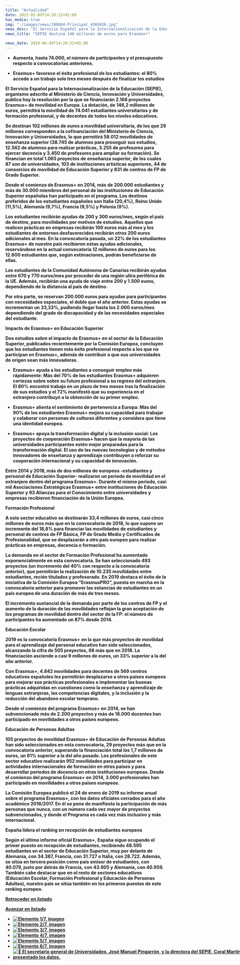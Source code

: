 ```yaml
---
title: "Actualidad"
date: 2022-02-09T14:20:22+01:00
has_media: true
img: "./images/news/190604-Principal_436X436.jpg"
news_desc: 'El Servicio Español para la Internacionalización de la Educación (SEPIE), organismo adscrito al Ministerio de Ciencia, Innovación y Universidades, publica hoy la resolución por la que se financiarán 2.168 proyectos Erasmus+ de movilidad en Europa. La dotación, de 146,2 millones de euros, permitirá la movilidad de 74.041 estudiantes universitarios y de formación profesional, y de docentes de todos los niveles educativos.<b>Este contenido incluye:</b> <i class="fa-solid fa-image"></i></i>'
news_title: "SEPIE destina 146 millones de euros para Erasmus+"

news_date: 2019-06-04T14:20:22+01:00
---
```

<ul>
<li><b>Aumenta, hasta 74.000, el n&uacute;mero de participantes y el presupuesto respecto a convocatorias anteriores.</b></li>
</ul>
<ul>
<li><b>Erasmus+ favorece el &eacute;xito profesional de los estudiantes: el 80% accede a un trabajo solo tres meses despu&eacute;s de finalizar los estudios</li>
</ul>
<p>El Servicio Espa&ntilde;ol para la Internacionalizaci&oacute;n de la Educaci&oacute;n (SEPIE), organismo adscrito al Ministerio de Ciencia, Innovaci&oacute;n y Universidades, publica hoy la resoluci&oacute;n por la que se financiar&aacute;n 2.168 proyectos Erasmus+ de movilidad en Europa. La dotaci&oacute;n, de 146,2 millones de euros, permitir&aacute; la movilidad de 74.041 estudiantes universitarios y de formaci&oacute;n profesional, y de docentes de todos los niveles educativos.</p>
<p>Se destinan 102 millones de euros a movilidad universitaria, de los que 29 millones corresponden a la cofinanciaci&oacute;n del Ministerio de Ciencia, Innovaci&oacute;n y Universidades, lo que permitir&aacute; 58.012 movilidades de ense&ntilde;anza superior (38.745 de alumnos para proseguir sus estudios, 12.562 de alumnos para realizar pr&aacute;cticas, 3.255 de profesores para ejercer docencia y 3.450 de profesores para ampliar su formaci&oacute;n). Se financian en total 1.065 proyectos de ense&ntilde;anza superior, de los cuales 87 son de universidades, 103 de instituciones art&iacute;sticas superiores, 44 de consorcios de movilidad de Educaci&oacute;n Superior y 831 de centros de FP de Grado Superior.</p>
<p>Desde el comienzo de Erasmus+ en 2014, m&aacute;s de 200.000 estudiantes y m&aacute;s de 30.000 miembros del personal de las instituciones de Educaci&oacute;n Superior espa&ntilde;olas han participado en el programa. Los destinos preferidos de los estudiantes espa&ntilde;oles son Italia (20,4%), Reino Unido (11,5%), Alemania (9,7%), Francia (9,5%) y Polonia (9%).</p>
<p>Los estudiantes recibir&aacute;n ayudas de 200 y 300 euros/mes, seg&uacute;n el pa&iacute;s de destino, para movilidades por motivos de estudios. Aquellos que realicen pr&aacute;cticas en empresas recibir&aacute;n 100 euros m&aacute;s al mes y los estudiantes de entornos desfavorecidos recibir&aacute;n otros 200 euros adicionales al mes. En la convocatoria pasada, un 22% de los estudiantes Erasmus+ de nuestro pa&iacute;s recibieron estas ayudas adicionales, reserv&aacute;ndose en la actual convocatoria 12 millones de euros para los 12.600 estudiantes que, seg&uacute;n estimaciones, podr&aacute;n beneficiarse de ellas.</p>
<p>Los estudiantes de la Comunidad Aut&oacute;noma de Canarias recibir&aacute;n ayudas entre 670 y 770 euros/mes por proceder de una regi&oacute;n ultra perif&eacute;rica de la UE. Adem&aacute;s, recibir&aacute;n una ayuda de viaje entre 200 y 1.500 euros, dependiendo de la distancia al pa&iacute;s de destino.</p>
<p>Por otra parte, se reservan 200.000 euros para ayudas para participantes con necesidades especiales, el doble que el a&ntilde;o anterior. Estas ayudas se incrementan un 33,33%, pudiendo llegar hasta los 2.000 euros/mes dependiendo del grado de discapacidad y de las necesidades especiales del estudiante.</p>
<p>I<b>mpacto de Erasmus+ en Educaci&oacute;n Superior</b></p>
<p>Dos estudios sobre el impacto de Erasmus+ en el sector de la Educaci&oacute;n Superior, publicados recientemente por la Comisi&oacute;n Europea, concluyen que los estudiantes tienen m&aacute;s &eacute;xito profesional respecto a los que no participan en Erasmus+, adem&aacute;s de contribuir a que sus universidades de origen sean m&aacute;s innovadoras.</p>
<ul>
<li><b>Erasmus+ ayuda a los estudiantes a conseguir empleo m&aacute;s r&aacute;pidamente: M&aacute;s del 70% de los estudiantes Erasmus+ adquieren certezas sobre sobre su futuro profesional a su regreso del extranjero. El 80% encontr&oacute; trabajo en un plazo de tres meses tras la finalizaci&oacute;n de sus estudios y el 72% manifest&oacute; que su experiencia en el extranjero contribuy&oacute; a la obtenci&oacute;n de su primer empleo.</b></li>
</ul>
<ul>
<li><b>Erasmus+ alienta el sentimiento de pertenencia a Europa: M&aacute;s del 90% de los estudiantes Erasmus+ mejora su capacidad para trabajar y colaborar con personas de culturas diferentes y considera que tiene una identidad europea.</b></li>
</ul>
<ul>
<li><b>Erasmus+ apoya la transformaci&oacute;n digital y la inclusi&oacute;n social: Los proyectos de cooperaci&oacute;n Erasmus+ hacen que la mayor&iacute;a de las universidades participantes est&eacute;n mejor preparadas para la transformaci&oacute;n digital. El uso de las nuevas tecnolog&iacute;as y de m&eacute;todos innovadores de ense&ntilde;anza y aprendizaje contribuyen a reforzar su cooperaci&oacute;n internacional y su capacidad de innovaci&oacute;n.</b></li>
</ul>
<p>Entre 2014 y 2018, m&aacute;s de dos millones de europeos -estudiantes y personal de Educaci&oacute;n Superior- realizaron un periodo de movilidad en el extranjero dentro del programa Erasmus+. Durante el mismo periodo, casi mil Asociaciones Estrat&eacute;gicas Erasmus+ entre instituciones de Educaci&oacute;n Superior y 93 Alianzas para el Conocimiento entre universidades y empresas recibieron financiaci&oacute;n de la Uni&oacute;n Europea.</p>
<p><b>Formaci&oacute;n Profesional</b></p>
<p>A este sector educativo se destinar&aacute;n 33,4 millones de euros, casi cinco millones de euros m&aacute;s que en la convocatoria de 2018, lo que supone un incremento del 18,8% para financiar las movilidades de estudiantes y personal de centros de FP B&aacute;sica, FP de Grado Medio y Certificados de Profesionalidad, que se desplazar&aacute;n a otro pa&iacute;s europeo para realizar pr&aacute;cticas en empresas, docencia o formaci&oacute;n.</p>
<p>La demanda en el sector de Formaci&oacute;n Profesional ha aumentado exponencialmente en esta convocatoria. Se han seleccionado 493 proyectos (un incremento del 40% con respecto a la convocatoria anterior), que permitir&aacute;n la realizaci&oacute;n de 10.235 movilidades entre estudiantes, reci&eacute;n titulados y profesorado. En 2019 destaca el &eacute;xito de la iniciativa de la Comisi&oacute;n Europea &ldquo;ErasmusPRO&rdquo;, puesta en marcha en la convocatoria anterior para promover las estancias de estudiantes en un pa&iacute;s europeo de una duraci&oacute;n de m&aacute;s de tres meses.</p>
<p>El incremento sustancial de la demanda por parte de los centros de FP y el aumento de la duraci&oacute;n de las movilidades reflejan la gran aceptaci&oacute;n de los programas de movilidad dentro del sector de la FP: el n&uacute;mero de participantes ha aumentado un 87% desde 2014.</p>
<p><b>Educaci&oacute;n Escolar</b></p>
<p>2019 es la convocatoria Erasmus+ en la que m&aacute;s proyectos de movilidad para el aprendizaje del personal educativo han sido seleccionados, alcanzando la cifra de 505 proyectos, 68 m&aacute;s que en 2018. La financiaci&oacute;n asciende a casi 9 millones de euros, un 33% superior a la del a&ntilde;o anterior.</p>
<p>Con Erasmus+, 4.842 movilidades para docentes de 569 centros educativos espa&ntilde;oles les permitir&aacute;n desplazarse a otros pa&iacute;ses europeos para mejorar sus pr&aacute;cticas profesionales e implementar las buenas pr&aacute;cticas adquiridas en cuestiones como la ense&ntilde;anza y aprendizaje de lenguas extranjeras, las competencias digitales, y la inclusi&oacute;n y la reducci&oacute;n del abandono escolar temprano.</p>
<p>Desde el comienzo del programa Erasmus+ en 2014, se han subvencionado m&aacute;s de 2.200 proyectos y m&aacute;s de 18.000 docentes han participado en movilidades a otros pa&iacute;ses europeos.</p>
<p><b>Educaci&oacute;n de Personas Adultas</b></p>
<p>105 proyectos de movilidad Erasmus+ de Educaci&oacute;n de Personas Adultas han sido seleccionados en esta convocatoria, 29 proyectos m&aacute;s que en la convocatoria anterior, superando la financiaci&oacute;n total los 1,7 millones de euros, un 61% superior a la del a&ntilde;o pasado. Los profesionales de este sector educativo realizar&aacute;n 952 movilidades para participar en actividades internacionales de formaci&oacute;n en otros pa&iacute;ses y para desarrollar periodos de docencia en otras instituciones europeas. Desde el comienzo del programa Erasmus+ en 2014, 3.000 profesionales han participado en movilidades a otros pa&iacute;ses europeos.</p>
<p>La Comisi&oacute;n Europea public&oacute; el 24 de enero de 2019 su informe anual sobre el programa Erasmus+, con los datos oficiales cerrados para el a&ntilde;o acad&eacute;mico 2016/2017. En &eacute;l se pone de manifiesto la participaci&oacute;n de m&aacute;s personas que nunca, con un n&uacute;mero cada vez mayor de proyectos subvencionados, y donde el Programa es cada vez m&aacute;s inclusivo y m&aacute;s internacional.</p>
<p><b>Espa&ntilde;a lidera el ranking en recepci&oacute;n de estudiantes europeos</b></p>
<p>Seg&uacute;n el &uacute;ltimo informe oficial Erasmus+, Espa&ntilde;a sigue ocupando el primer puesto en recepci&oacute;n de estudiantes, recibiendo 48.595 estudiantes en el sector de Educaci&oacute;n Superior, muy por delante de Alemania, con 34.387, Francia, con 31.727 o Italia, con 28.722. Adem&aacute;s, se sit&uacute;a en tercera posici&oacute;n como pa&iacute;s emisor de estudiantes, con 40.079, justo por detr&aacute;s de Francia, con 43.905 y Alemania, con 40.959. Tambi&eacute;n cabe destacar que en el resto de sectores educativos (Educaci&oacute;n Escolar, Formaci&oacute;n Profesional y Educaci&oacute;n de Personas Adultas), nuestro pa&iacute;s se sit&uacute;a tambi&eacute;n en los primeros puestos de este ranking europeo.</p>
<div id="aGaleria" class="carruselh1">
<p class="retro"><a href="#">Retroceder en listado</a></p> <p class="avan"><a href="#" style="display: block;">Avanzar en listado</a></p><ul style="height: 7em; width: 826px;">
<li><b>
<span class="imgc">
<a title="Elemento&nbsp;1/7,&nbsp;imagen" rel="lightbox[GaleriaNoticias]" href="./images/news/190604_EducacionSuperior.jpg">
<img title="Elemento&nbsp;1/7,&nbsp;imagen" alt="Elemento&nbsp;1/7,&nbsp;imagen" src="./images/news/190604_EducacionSuperior_70X70.jpg">
</a>
</span>
</li>
<li><b>
<span class="imgc">
<a title="Elemento&nbsp;2/7,&nbsp;imagen" rel="lightbox[GaleriaNoticias]" href="./images/news/190604_Escuela.jpg">
<img title="Elemento&nbsp;2/7,&nbsp;imagen" alt="Elemento&nbsp;2/7,&nbsp;imagen" src="./images/news/190604_Escuela_70X70.jpg">
</a>
</span>
</li>
<li><b>
<span class="imgc">
<a title="Elemento&nbsp;3/7,&nbsp;imagen" rel="lightbox[GaleriaNoticias]" href="./images/news/190604_FP.jpg">
<img title="Elemento&nbsp;3/7,&nbsp;imagen" alt="Elemento&nbsp;3/7,&nbsp;imagen" src="./images/news/190604_FP_70X70.jpg">
</a>
</span>
</li>
<li><b>
<span class="imgc">
<a title="Elemento&nbsp;4/7,&nbsp;imagen" rel="lightbox[GaleriaNoticias]" href="./images/news/190604_Proyectos.jpg">
<img title="Elemento&nbsp;4/7,&nbsp;imagen" alt="Elemento&nbsp;4/7,&nbsp;imagen" src="./images/news/190604_Proyectos_70X70.jpg">
</a>
</span>
</li>
<li><b>
<span class="imgc">
<a title="Elemento&nbsp;5/7,&nbsp;imagen" rel="lightbox[GaleriaNoticias]" href="./images/news/190604_Destinos.jpg">
<img title="Elemento&nbsp;5/7,&nbsp;imagen" alt="Elemento&nbsp;5/7,&nbsp;imagen" src="./images/news/190604_Destinos_70X70.jpg">
</a>
</span>
</li>
<li><b>
<span class="imgc">
<a title="Elemento&nbsp;6/7,&nbsp;imagen" rel="lightbox[GaleriaNoticias]" href="./images/news/190604_AccionClave.jpg">
<img title="Elemento&nbsp;6/7,&nbsp;imagen" alt="Elemento&nbsp;6/7,&nbsp;imagen" src="./images/news/190604_AccionClave_70X70.jpg">
</a>
</span>
</li>
<li><b>
<span class="imgc">
<a title="	El secretario general de Universidades, José Manuel Pingarrón, y la directora del SEPIE, Coral Martínez Iscar, han presentado los datos." rel="lightbox[GaleriaNoticias]" href="./images/news/190604-Foto.JPG">
<img title="	El secretario general de Universidades, José Manuel Pingarrón, y la directora del SEPIE, Coral Martínez Iscar, han presentado los datos." alt="	El secretario general de Universidades, José Manuel Pingarrón, y la directora del SEPIE, Coral Martínez Iscar, han presentado los datos." src="./images/news/190604-Foto_70X70.jpg">
</a>
</span>
</li>
</ul>
</div>